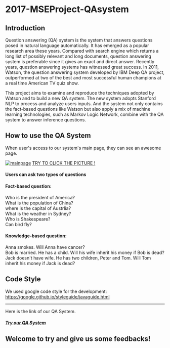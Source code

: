 # 2017-MSEProject-QAsystem

## Introduction
Question answering (QA) system is the system that answers questions posed in natural language automatically. It has emerged as a popular research area these years. Compared with search engine which returns a long list of possibly relevant and long documents, question answering system is preferable since it gives an exact and direct answer. Recently years, question answering systems has witnessed great success. In 2011, Watson, the question answering system developed by IBM Deep QA project, outperformed at two of the best and most successful human champions at a real time American TV quiz show.

This project aims to examine and reproduce the techniques adopted by Watson and to build a new QA system. The new system adopts Stanford NLP to process and analyze users inputs. And the system not only contains the fact-based questions like Watson but also apply a mix of machine learning technologies, such as Markov Logic Network, combine with the QA system to answer inference questions.

## How to use the QA System
When user's access to our system's main page, they can see an awesome page. 

[![mainpage]](http://43.241.201.94)
[TRY TO CLICK THE PICTURE !](http://43.241.201.94)

#### Users can ask two types of questions

#### Fact-based question:
Who is the president of America?          
What is the population of China?      
where is the capital of Austrlia?     
What is the weather in Sydney?       
Who is Shakespeare?      
Can bird fly?      

#### Knowledge-based question:
Anna smokes. Will Anna have cancer?           
Bob is married. He has a child. Will his wife inherit his money if Bob is dead?    
Jack doesn't have wife. He has two children, Peter and Tom. Will Tom inherit his money if Jack is dead?  

## Code Style
We used google code style for the development: https://google.github.io/styleguide/javaguide.html

****
Here is the link of our QA System.
#### [***Try our QA System***](http://43.241.201.94)

## Welcome to try and give us some feedbacks!

[mainpage]:/Documentation/Screenshot/mainpage.gif

